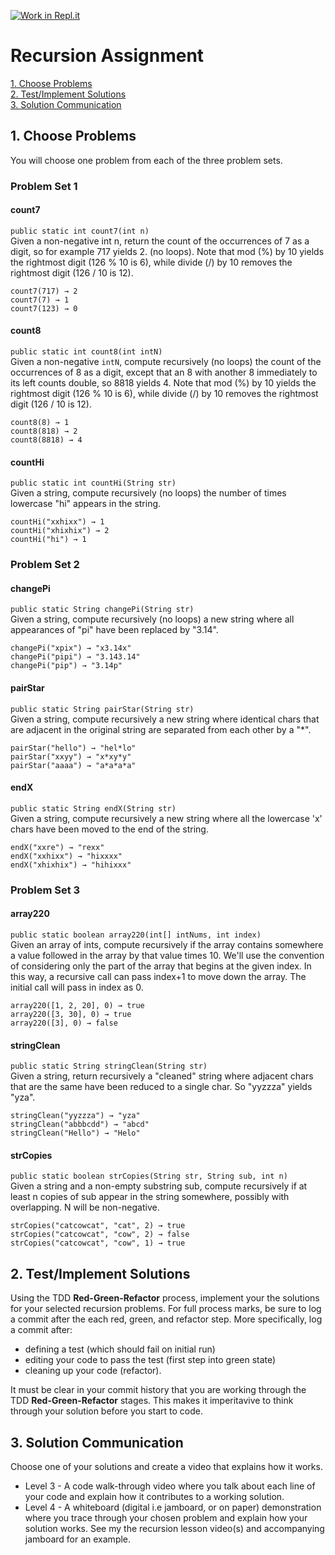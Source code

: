 [![Work in Repl.it](https://classroom.github.com/assets/work-in-replit-14baed9a392b3a25080506f3b7b6d57f295ec2978f6f33ec97e36a161684cbe9.svg)](https://classroom.github.com/online_ide?assignment_repo_id=3766446&assignment_repo_type=AssignmentRepo)
# Recursion Assignment

[1. Choose Problems](#1-choose-problems)  
[2. Test/Implement Solutions](#2-testimplement-solutions)  
[3. Solution Communication](#3-solution-communication)  


## 1. Choose Problems
You will choose one problem from each of the three problem sets.

### Problem Set 1

#### count7 
`public static int count7(int n)`  
Given a non-negative int n, return the count of the occurrences of 7 as a digit, so for example 717 yields 2. (no loops). Note that mod (%) by 10 yields the rightmost digit (126 % 10 is 6), while divide (/) by 10 removes the rightmost digit (126 / 10 is 12).
```
count7(717) → 2
count7(7) → 1
count7(123) → 0
```

#### count8
`public static int count8(int intN)`  
Given a non-negative `intN`, compute recursively (no loops) the count of the occurrences of 8 as a digit, except that an 8 with another 8 immediately to its left counts double, so 8818 yields 4. Note that mod (%) by 10 yields the rightmost digit (126 % 10 is 6), while divide (/) by 10 removes the rightmost digit (126 / 10 is 12).
```
count8(8) → 1
count8(818) → 2
count8(8818) → 4
```

#### countHi
`public static int countHi(String str)`  
Given a string, compute recursively (no loops) the number of times lowercase "hi" appears in the string.
```
countHi("xxhixx") → 1
countHi("xhixhix") → 2
countHi("hi") → 1
```

### Problem Set 2

#### changePi
`public static String changePi(String str) `  
Given a string, compute recursively (no loops) a new string where all appearances of "pi" have been replaced by "3.14".
```
changePi("xpix") → "x3.14x"
changePi("pipi") → "3.143.14"
changePi("pip") → "3.14p"
```
#### pairStar
`public static String pairStar(String str)`  
Given a string, compute recursively a new string where identical chars that are adjacent in the original string are separated from each other by a "*".
```
pairStar("hello") → "hel*lo"
pairStar("xxyy") → "x*xy*y"
pairStar("aaaa") → "a*a*a*a"
```

#### endX
`public static String endX(String str)`  
Given a string, compute recursively a new string where all the lowercase 'x' chars have been moved to the end of the string.
```
endX("xxre") → "rexx"
endX("xxhixx") → "hixxxx"
endX("xhixhix") → "hihixxx"
```

### Problem Set 3

#### array220
`public static boolean array220(int[] intNums, int index)`  
Given an array of ints, compute recursively if the array contains somewhere a value followed in the array by that value times 10. We'll use the convention of considering only the part of the array that begins at the given index. In this way, a recursive call can pass index+1 to move down the array. The initial call will pass in index as 0.
```
array220([1, 2, 20], 0) → true
array220([3, 30], 0) → true
array220([3], 0) → false
```

#### stringClean
`public static String stringClean(String str)`  
Given a string, return recursively a "cleaned" string where adjacent chars that are the same have been reduced to a single char. So "yyzzza" yields "yza".
```
stringClean("yyzzza") → "yza"
stringClean("abbbcdd") → "abcd"
stringClean("Hello") → "Helo"
```

#### strCopies
`public static boolean strCopies(String str, String sub, int n)`  
Given a string and a non-empty substring sub, compute recursively if at least n copies of sub appear in the string somewhere, possibly with overlapping. N will be non-negative.
```
strCopies("catcowcat", "cat", 2) → true
strCopies("catcowcat", "cow", 2) → false
strCopies("catcowcat", "cow", 1) → true
```

## 2. Test/Implement Solutions
Using the TDD **Red-Green-Refactor** process, implement your the solutions for your selected recursion problems.  For full process marks, be sure to log a commit after the each red, green, and refactor step. More specifically, log a commit after:
* defining a test (which should fail on initial run)
* editing your code to pass the test (first step into green state)
* cleaning up your code (refactor).  

It must be clear in your commit history that you are working through the TDD **Red-Green-Refactor** stages.  This makes it imperitavive to think through your solution before you start to code.


## 3. Solution Communication
Choose one of your solutions and create a video that explains how it works.
* Level 3 - A code walk-through video where you talk about each line of your code and explain how it contributes to a working solution.
* Level 4 - A whiteboard (digital i.e jamboard, or on paper) demonstration where you trace through your chosen problem and explain how your solution works. See my the recursion lesson video(s) and accompanying jamboard for an example.





